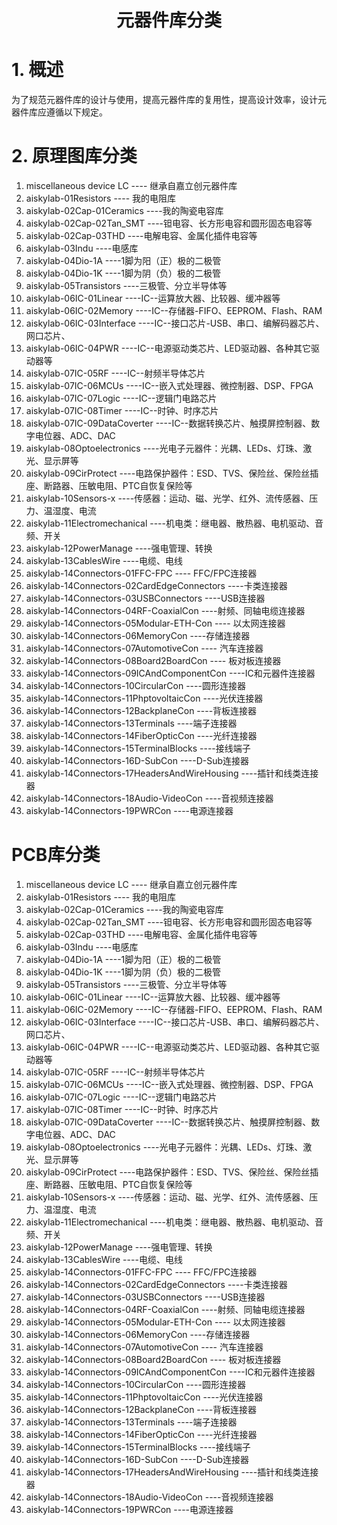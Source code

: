 

<h1 ><center>元器件库分类</center></h1>

# 1. 概述

为了规范元器件库的设计与使用，提高元器件库的复用性，提高设计效率，设计元器件库应遵循以下规定。



# 2. 原理图库分类

1. miscellaneous device LC              ---- 继承自嘉立创元器件库
2. aiskylab-01Resistors                     ---- 我的电阻库
3. aiskylab-02Cap-01Ceramics        ----我的陶瓷电容库
4. aiskylab-02Cap-02Tan_SMT        ----钽电容、长方形电容和圆形固态电容等
5. aiskylab-02Cap-03THD                ----电解电容、金属化插件电容等
6. aiskylab-03Indu                            ----电感库
7. aiskylab-04Dio-1A                        ----1脚为阳（正）极的二极管
8. aiskylab-04Dio-1K                        ----1脚为阴（负）极的二极管
9. aiskylab-05Transistors                    ----三极管、分立半导体等
10. aiskylab-06IC-01Linear                   ----IC--运算放大器、比较器、缓冲器等
11. aiskylab-06IC-02Memory                ----IC--存储器-FIFO、EEPROM、Flash、RAM
12. aiskylab-06IC-03Interface              ----IC--接口芯片-USB、串口、编解码器芯片、网口芯片、
13. aiskylab-06IC-04PWR                     ----IC--电源驱动类芯片、LED驱动器、各种其它驱动器等
14. aiskylab-07IC-05RF                        ----IC--射频半导体芯片
15. aiskylab-07IC-06MCUs                 ----IC--嵌入式处理器、微控制器、DSP、FPGA
16. aiskylab-07IC-07Logic                  ----IC--逻辑门电路芯片
17. aiskylab-07IC-08Timer                ----IC--时钟、时序芯片
18. aiskylab-07IC-09DataCoverter   ----IC--数据转换芯片、触摸屏控制器、数字电位器、ADC、DAC
19. aiskylab-08Optoelectronics           ----光电子元器件：光耦、LEDs、灯珠、激光、显示屏等
20. aiskylab-09CirProtect                     ----电路保护器件：ESD、TVS、保险丝、保险丝插座、断路器、压敏电阻、PTC自恢复保险等
21. aiskylab-10Sensors-x                    ----传感器：运动、磁、光学、红外、流传感器、压力、温湿度、电流
22. aiskylab-11Electromechanical    ----机电类：继电器、散热器、电机驱动、音频、开关
23. aiskylab-12PowerManage           ----强电管理、转换
24. aiskylab-13CablesWire                ----电缆、电线
25. aiskylab-14Connectors-01FFC-FPC    ---- FFC/FPC连接器
26. aiskylab-14Connectors-02CardEdgeConnectors       ----卡类连接器
27. aiskylab-14Connectors-03USBConnectors    ----USB连接器
28. aiskylab-14Connectors-04RF-CoaxialCon       ----射频、同轴电缆连接器
29. aiskylab-14Connectors-05Modular-ETH-Con         ---- 以太网连接器
30. aiskylab-14Connectors-06MemoryCon        ----存储连接器
31. aiskylab-14Connectors-07AutomotiveCon     ---- 汽车连接器
32. aiskylab-14Connectors-08Board2BoardCon      ---- 板对板连接器
33. aiskylab-14Connectors-09ICAndComponentCon      ----IC和元器件连接器
34. aiskylab-14Connectors-10CircularCon     ----圆形连接器
35. aiskylab-14Connectors-11PhptovoltaicCon    ----光伏连接器
36. aiskylab-14Connectors-12BackplaneCon        ----背板连接器
37. aiskylab-14Connectors-13Terminals               ----端子连接器
38. aiskylab-14Connectors-14FiberOpticCon        ----光纤连接器
39. aiskylab-14Connectors-15TerminalBlocks        ----接线端子
40. aiskylab-14Connectors-16D-SubCon           ----D-Sub连接器
41. aiskylab-14Connectors-17HeadersAndWireHousing    ----插针和线类连接器
42. aiskylab-14Connectors-18Audio-VideoCon    ----音视频连接器
43. aiskylab-14Connectors-19PWRCon    ----电源连接器



# PCB库分类



1. miscellaneous device LC              ---- 继承自嘉立创元器件库
2. aiskylab-01Resistors                     ---- 我的电阻库
3. aiskylab-02Cap-01Ceramics        ----我的陶瓷电容库
4. aiskylab-02Cap-02Tan_SMT        ----钽电容、长方形电容和圆形固态电容等
5. aiskylab-02Cap-03THD                ----电解电容、金属化插件电容等
6. aiskylab-03Indu                            ----电感库
7. aiskylab-04Dio-1A                        ----1脚为阳（正）极的二极管
8. aiskylab-04Dio-1K                        ----1脚为阴（负）极的二极管
9. aiskylab-05Transistors                    ----三极管、分立半导体等
10. aiskylab-06IC-01Linear                   ----IC--运算放大器、比较器、缓冲器等
11. aiskylab-06IC-02Memory                ----IC--存储器-FIFO、EEPROM、Flash、RAM
12. aiskylab-06IC-03Interface              ----IC--接口芯片-USB、串口、编解码器芯片、网口芯片、
13. aiskylab-06IC-04PWR                     ----IC--电源驱动类芯片、LED驱动器、各种其它驱动器等
14. aiskylab-07IC-05RF                        ----IC--射频半导体芯片
15. aiskylab-07IC-06MCUs                 ----IC--嵌入式处理器、微控制器、DSP、FPGA
16. aiskylab-07IC-07Logic                  ----IC--逻辑门电路芯片
17. aiskylab-07IC-08Timer                ----IC--时钟、时序芯片
18. aiskylab-07IC-09DataCoverter   ----IC--数据转换芯片、触摸屏控制器、数字电位器、ADC、DAC
19. aiskylab-08Optoelectronics           ----光电子元器件：光耦、LEDs、灯珠、激光、显示屏等
20. aiskylab-09CirProtect                     ----电路保护器件：ESD、TVS、保险丝、保险丝插座、断路器、压敏电阻、PTC自恢复保险等
21. aiskylab-10Sensors-x                    ----传感器：运动、磁、光学、红外、流传感器、压力、温湿度、电流
22. aiskylab-11Electromechanical    ----机电类：继电器、散热器、电机驱动、音频、开关
23. aiskylab-12PowerManage           ----强电管理、转换
24. aiskylab-13CablesWire                ----电缆、电线
25. aiskylab-14Connectors-01FFC-FPC    ---- FFC/FPC连接器
26. aiskylab-14Connectors-02CardEdgeConnectors       ----卡类连接器
27. aiskylab-14Connectors-03USBConnectors    ----USB连接器
28. aiskylab-14Connectors-04RF-CoaxialCon       ----射频、同轴电缆连接器
29. aiskylab-14Connectors-05Modular-ETH-Con         ---- 以太网连接器
30. aiskylab-14Connectors-06MemoryCon        ----存储连接器
31. aiskylab-14Connectors-07AutomotiveCon     ---- 汽车连接器
32. aiskylab-14Connectors-08Board2BoardCon      ---- 板对板连接器
33. aiskylab-14Connectors-09ICAndComponentCon      ----IC和元器件连接器
34. aiskylab-14Connectors-10CircularCon     ----圆形连接器
35. aiskylab-14Connectors-11PhptovoltaicCon    ----光伏连接器
36. aiskylab-14Connectors-12BackplaneCon        ----背板连接器
37. aiskylab-14Connectors-13Terminals               ----端子连接器
38. aiskylab-14Connectors-14FiberOpticCon        ----光纤连接器
39. aiskylab-14Connectors-15TerminalBlocks        ----接线端子
40. aiskylab-14Connectors-16D-SubCon           ----D-Sub连接器
41. aiskylab-14Connectors-17HeadersAndWireHousing    ----插针和线类连接器
42. aiskylab-14Connectors-18Audio-VideoCon    ----音视频连接器
43. aiskylab-14Connectors-19PWRCon    ----电源连接器